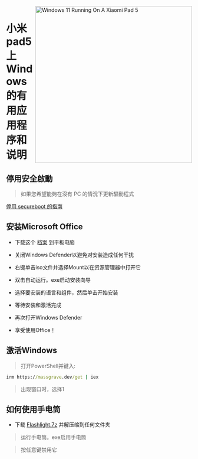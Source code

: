 <img align="right" src="https://raw.githubusercontent.com/erdilS/Port-Windows-11-Xiaomi-Pad-5/main/nabu.png" width="425" alt="Windows 11 Running On A Xiaomi Pad 5">

# 小米pad5上Windows的有用应用程序和说明

## 停用安全啟動
> 如果您希望能夠在沒有 PC 的情況下更新驅動程式

[停用 secureboot 的指南](/guide/Traditional%20Chinese/disable-secureboot-tw.md)

## 安装Microsoft Office

- 下载这个 [档案](https://mega.nz/file/Q7p1XK6L#J-KPp_-MNJ8iXGqEwwZ3_sfv2tMiq_AJjUiiaX6TBrI) 到平板电脑
  
- 关闭Windows Defender以避免对安装造成任何干扰
  
- 右键单击iso文件并选择Mount以在资源管理器中打开它

- 双击自动运行。exe启动安装向导
  
- 选择要安装的语言和组件，然后单击开始安装
  
- 等待安装和激活完成

- 再次打开Windows Defender

- 享受使用Office！

 ## 激活Windows

> 打开PowerShell并键入: 

  ```cmd
irm https://massgrave.dev/get | iex 
```
> 出现窗口时，选择1

 ## 如何使用手电筒

 - 下载 [Flashlight.7z](https://github.com/erdilS/Port-Windows-11-Xiaomi-Pad-5/releases/download/1.0/flashlight_fix.7z) 并解压缩到任何文件夹

> 运行手电筒。exe启用手电筒

> 按任意键禁用它


